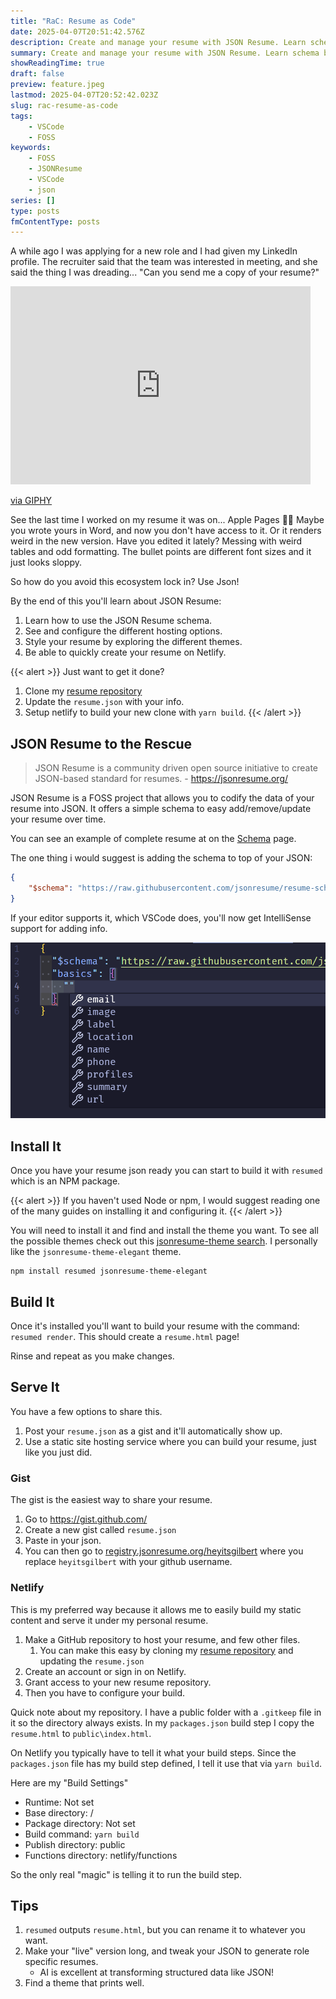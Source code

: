 ```yaml
---
title: "RaC: Resume as Code"
date: 2025-04-07T20:51:42.576Z
description: Create and manage your resume with JSON Resume. Learn schema basics, hosting, themes, and deployment for easy, professional updates.
summary: Create and manage your resume with JSON Resume. Learn schema basics, hosting, themes, and deployment for easy, professional updates.
showReadingTime: true
draft: false
preview: feature.jpeg
lastmod: 2025-04-07T20:52:42.023Z
slug: rac-resume-as-code
tags:
    - VSCode
    - FOSS
keywords:
    - FOSS
    - JSONResume
    - VSCode
    - json
series: []
type: posts
fmContentType: posts
---
```


A while ago I was applying for a new role and I had given my LinkedIn profile.
The recruiter said that the team was interested in meeting, and she said the
thing I was dreading... "Can you send me a copy of your resume?"

<iframe src="https://giphy.com/embed/QajHhLKW3VRcs" width="480" height="317"
style="" frameBorder="0" class="giphy-embed" allowFullScreen></iframe><p><a
href="https://giphy.com/gifs/QajHhLKW3VRcs">via GIPHY</a></p>

See the last time I worked on my resume it was on... Apple Pages
:man_facepalming: Maybe you wrote yours in Word, and now you don't have access to it. Or it
renders weird in the new version. Have you edited it lately? Messing with weird tables and odd formatting. The bullet points are different font sizes and it just looks sloppy.

So how do you avoid this ecosystem lock in? Use Json!

By the end of this you'll learn about JSON Resume:

1. Learn how to use the JSON Resume schema.
2. See and configure the different hosting options.
3. Style your resume by exploring the different themes.
4. Be able to quickly create your resume on Netlify.

{{< alert >}}
Just want to get it done?

1. Clone my [resume repository](https://github.com/HeyItsGilbert/resume)
2. Update the `resume.json` with your info.
3. Setup netlify to build your new clone with `yarn build`.
{{< /alert >}}

## JSON Resume to the Rescue

> JSON Resume is a community driven open source initiative to create JSON-based standard for resumes. - <https://jsonresume.org/>

JSON Resume is a FOSS project that allows you to codify the data of your resume
into JSON. It offers a simple schema to easy add/remove/update your resume over
time.

You can see an example of complete resume at on the [Schema](https://jsonresume.org/schema) page.

The one thing i would suggest is adding the schema to top of your JSON:

```json
{
    "$schema": "https://raw.githubusercontent.com/jsonresume/resume-schema/v1.0.0/schema.json",
}
```

If your editor supports it, which VSCode does, you'll now get IntelliSense support for adding info.

![IntelliSense Example of Basics Options](image.png)

## Install It

Once you have your resume json ready you can start to build it with `resumed` which is an NPM package.

{{< alert >}}
If you haven't used Node or npm, I would suggest reading one of the many guides on installing it and configuring it.
{{< /alert >}}

You will need to install it and find and install the theme you want. To see all
the possible themes check out this
[jsonresume-theme search](https://www.npmjs.com/search?q=jsonresume-theme). I personally like the `jsonresume-theme-elegant` theme.

```shell
npm install resumed jsonresume-theme-elegant
```

## Build It

Once it's installed you'll want to build your resume with the command: `resumed render`. This should create a `resume.html` page!

Rinse and repeat as you make changes.

## Serve It

You have a few options to share this.

1. Post your `resume.json` as a gist and it'll automatically show up.
2. Use a static site hosting service where you can build your resume, just like you just did.

### Gist

The gist is the easiest way to share your resume.

1. Go to <https://gist.github.com/>
2. Create a new gist called `resume.json`
3. Paste in your json.
4. You can then go to [registry.jsonresume.org/heyitsgilbert](https://registry.jsonresume.org/thomasdavis) where you replace `heyitsgilbert` with your github username.

### Netlify

This is my preferred way because it allows me to easily build my static content and serve it under my personal resume.

1. Make a GitHub repository to host your resume, and few other files.
   1. You can make this easy by cloning my
      [resume repository](https://github.com/HeyItsGilbert/resume) and updating
      the `resume.json`
2. Create an account or sign in on Netlify.
3. Grant access to your new resume repository.
4. Then you have to configure your build.

Quick note about my repository. I have a public folder with a `.gitkeep` file in
it so the directory always exists. In my `packages.json` build step I copy the `resume.html` to
`public\index.html`.

On Netlify you typically have to tell it what your build steps. Since the `packages.json` file has my build step defined, I tell it use that via `yarn build`.

Here are my "Build Settings"

- Runtime: Not set
- Base directory: /
- Package directory: Not set
- Build command: `yarn build`
- Publish directory: public
- Functions directory: netlify/functions

So the only real "magic" is telling it to run the build step.

## Tips

1. `resumed` outputs `resume.html`, but you can rename it to whatever you want.
2. Make your "live" version long, and tweak your JSON to generate role specific
   resumes.
   - AI is excellent at transforming structured data like JSON!
3. Find a theme that prints well.
